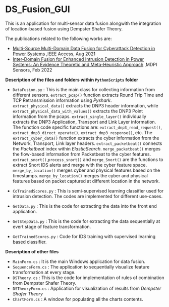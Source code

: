 # DS_Fusion_GUI
This is an application for multi-sensor data fusion alongwith the integration of location-based fusion using Dempster Shafer Theory.

The publications related to the following works are:
- [Multi-Source Multi-Domain Data Fusion for Cyberattack Detection in Power Systems](https://ieeexplore.ieee.org/abstract/document/9521204) ,IEEE Access, Aug 2021
- [Inter-Domain Fusion for Enhanced Intrusion Detection in Power Systems: An Evidence Theoretic and Meta-Heuristic Approach](https://www.mdpi.com/1424-8220/22/6/2100) ,MDPI Sensors, Feb 2022

**Description of the files and folders within `PythonScripts` folder**
- `DataFusion.py` : This is the main class for collecting information from different sensors. `extract_pcap()` function extracts Round Trip Time and TCP Retransmission information using *Pyshark*. `extract_physical_data()` extracts the DNP3 header information, while `extract_physical_data_with_values()` extracts the DNP3 Point information from the pcaps. `extract_single_layer()` individually extracts the DNP3 Application, Transport and Link Layer information. The function code specific 
functions are: `extract_dnp3_read_request()`, `extract_dnp3_direct_operate()`, `extract_dnp3_response()`, etc. The `extract_cyber_data()` function extracts the cyber information from the Network, Transport, Link layer headers. `extract_packetbeat()` connects the *Packetbeat* index within *ElasticSearch*. `merge_packetbeat()` merges the flow-based information from Packetbeat to the cyber features.
`extract_snort()`,`process_snort()` and `merge_Snort()` are the functions to extract Snort IDS alerts and merge with the cyber feature space. `merge_by_location()` merges cyber and physical features based on the timestamps. `merge_by_location()` merges the cyber and physical features based on packet captured at different location in the network.

- `CoTrainedScores.py` : This is semi-supervised learning classifier used for intrusion detection. The codes are implemented for different use-cases.
- `GetData.py` : This is the code for extracting the data into the front end application. 
- `GetStepData.py` : This is the code for extracting the data sequentially at evert stage of feature transformation. 
- `GetTrainedScores.py` : Code for IDS training with supervised learning based classifier.

**Description of other files**
- `MainForm.cs` : It is the main Windows application for data fusion. 
- `SequenceForm.cs` : The application to sequentially visualize feature transformation at every stage.
- `DSTheory.cs` : This is the code for implementation of rules of combination from Dempster Shafer Theory.
- `DSTheoryForm.cs` : Application for visualization of results from *Dempster Shafer Theory*
- `ChartForm.cs` : A window for populating all the charts contents.